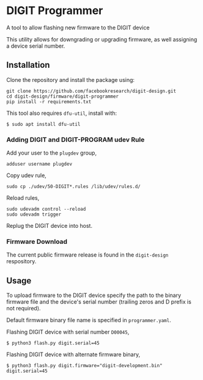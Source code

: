 # DIGIT Programmer

A tool to allow flashing new firmware to the DIGIT device

This utility allows for downgrading or upgrading firmware, as well assigning a device serial number.

## Installation
Clone the repository and install the package using:

	git clone https://github.com/facebookresearch/digit-design.git
	cd digit-design/firmware/digit-programmer
	pip install -r requirements.txt

This tool also requires ```dfu-util```, install with:

    $ sudo apt install dfu-util

### Adding DIGIT and DIGIT-PROGRAM udev Rule
Add your user to the ```plugdev``` group,

    adduser username plugdev

Copy udev rule,

    sudo cp ./udev/50-DIGIT*.rules /lib/udev/rules.d/

Reload rules,

    sudo udevadm control --reload
    sudo udevadm trigger
    
Replug the DIGIT device into host.

### Firmware Download
The current public firmware release is found in the ```digit-design``` respository. 


## Usage
To upload firmware to the DIGIT device specify the path to the binary firmware file and the device's serial number (trailing zeros and D prefix is not required).

Default firmware binary file name is specified in ```programmer.yaml```.

Flashing DIGIT device with serial number ```D00045```,

    $ python3 flash.py digit.serial=45

Flashing DIGIT device with alternate firmware binary,

    $ python3 flash.py digit.firmware="digit-development.bin" digit.serial=45







